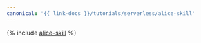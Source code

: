 ```yaml
---
canonical: '{{ link-docs }}/tutorials/serverless/alice-skill'
---
```


{% include [alice-skill](../../_tutorials/serverless/alice-skill.md) %}
